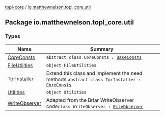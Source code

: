 [topl-core](../index.md) / [io.matthewnelson.topl_core.util](./index.md)

## Package io.matthewnelson.topl_core.util

### Types

| Name | Summary |
|---|---|
| [CoreConsts](-core-consts/index.md) | `abstract class CoreConsts : `[`BaseConsts`](../..//topl-core-base/io.matthewnelson.topl_core_base/-base-consts/index.md) |
| [FileUtilities](-file-utilities/index.md) | `object FileUtilities` |
| [TorInstaller](-tor-installer/index.md) | Extend this class and implement the need methods.`abstract class TorInstaller : `[`CoreConsts`](-core-consts/index.md) |
| [Utilities](-utilities/index.md) | `object Utilities` |
| [WriteObserver](-write-observer/index.md) | Adapted from the Briar WriteObserver code`class WriteObserver : `[`FileObserver`](https://developer.android.com/reference/android/os/FileObserver.html) |

